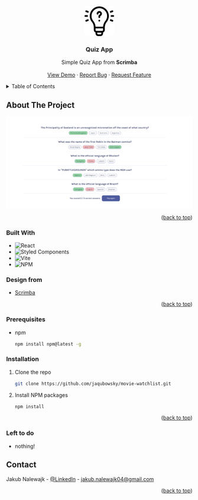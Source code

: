 <!-- PROJECT LOGO -->

<br />
<div align="center">
  <a href="https://jaqubowsky.github.io/quizz-app/">
    <img src="public/quiz-logo.png" alt="Logo" width="80" height="80">
  </a>

<h3 align="center">Quiz App</h3>

  <p align="center">
    Simple Quiz App from <strong>Scrimba</strong>
    <br />
    <br />
    <a href="https://jaqubowsky.github.io/quizz-app/">View Demo</a>
    ·
    <a href="https://jaqubowsky.github.io/quizz-app/issues">Report Bug</a>
    ·
    <a href="https://jaqubowsky.github.io/quizz-app/issues">Request Feature</a>
  </p>
</div>


<!-- TABLE OF CONTENTS -->
<details>
  <summary>Table of Contents</summary>
  <ol>
    <li>
      <a href="#about-the-project">About The Project</a>
      <ul>
        <li><a href="#built-with">Built With</a></li>
        <li><a href='#design-from'>Design</li>
      </ul>
    </li>
    <li>
      <a href="#prerequisites">Prerequisites</a>
    </li>
    <li>
      <a href="#installation">Installation</a>
    </li>
    </li>
    <li><a href="#contact">Contact</a></li>
    <li>
      <a href="#left-to-do">Left to do</a>
    </li>
  </ol>
</details>

<!-- ABOUT THE PROJECT -->
## About The Project

<div align="center">
  <a href="https://jaqubowsky.github.io/quizz-app/">
    <img src="public/app-preview.png" alt="quiz app preview">
  </a>
  
<p align="right">(<a href="#readme-top">back to top</a>)</p>
</div>

### Built With

* ![React][React]
* ![Styled Components][Styled Components]
* ![Vite][Vite]
* ![NPM][NPM]

### Design from
* [Scrimba](https://scrimba.com)
<p align="right">(<a href="#readme-top">back to top</a>)</p>

<!-- GETTING STARTED -->
### Prerequisites

* npm
  ```sh
  npm install npm@latest -g
  ```

### Installation

1. Clone the repo
   ```sh
   git clone https://github.com/jaqubowsky/movie-watchlist.git
   ```
2. Install NPM packages
   ```sh
   npm install
   ```
  
<p align="right">(<a href="#readme-top">back to top</a>)</p>

<!-- LEFT TO DO -->
### Left to do

<ul>
<li>nothing!</li>
</ul>

<!-- CONTACT -->
## Contact

Jakub Nalewajk - [@LinkedIn](https://www.linkedin.com/in/jakub-nalewajk/) - jakub.nalewajk04@gmail.com
<p align="right">(<a href="#readme-top">back to top</a>)</p>

<!-- MARKDOWN LINKS & IMAGES -->
<!-- https://www.markdownguide.org/basic-syntax/#reference-style-links. -->
[NPM]: https://img.shields.io/badge/NPM-%23000000.svg?style=for-the-badge&logo=npm&logoColor=white
[Webpack]: https://img.shields.io/badge/webpack-%238DD6F9.svg?style=for-the-badge&logo=webpack&logoColor=black
[Vite]: https://img.shields.io/badge/Vite-B73BFE?style=for-the-badge&logo=vite&logoColor=FFD62E
[JavaScript]: https://img.shields.io/badge/javascript-%23323330.svg?style=for-the-badge&logo=javascript&logoColor=%23F7DF1E
[HTML5]: https://img.shields.io/badge/html5-%23E34F26.svg?style=for-the-badge&logo=html5&logoColor=white
[CSS3]: https://img.shields.io/badge/css3-%231572B6.svg?style=for-the-badge&logo=css3&logoColor=white
[React]: https://img.shields.io/badge/react-%2320232a.svg?style=for-the-badge&logo=react&logoColor=%2361DAFB
[Styled Components]: https://img.shields.io/badge/styled--components-DB7093?style=for-the-badge&logo=styled-components&logoColor=white

